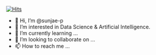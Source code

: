 [![Hits](https://hits.seeyoufarm.com/api/count/incr/badge.svg?url=https%3A%2F%2Fgithub.com%2Fsunjae-p&count_bg=%2379C83D&title_bg=%233E3E3F&icon=&icon_color=%23E7E7E7&title=hits&edge_flat=false)](https://hits.seeyoufarm.com)



- 👋 Hi, I’m @sunjae-p
- 👀 I’m interested in Data Science & Artificial Intelligence.
- 🌱 I’m currently learning ...
- 💞️ I’m looking to collaborate on ...
- 📫 How to reach me ...

<!---
sunjae-p/sunjae-p is a ✨ special ✨ repository because its `README.md` (this file) appears on your GitHub profile.
You can click the Preview link to take a look at your changes.
--->
